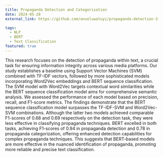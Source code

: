 ```yaml
---
title: Propaganda Detection and Categorisation
date: 2024-05-28
external_link: https://github.com/anuoluwatuyi/propaganda-detection-3

tags:
  - NLP
  - BERT
  - Text Classification
featured: true
---
```


This research focuses on the detection of propaganda within text, a crucial task for ensuring information integrity across various media platforms. Our study establishes a baseline using Support Vector Machines (SVM) combined with TF-IDF vectors, followed by more sophisticated models incorporating Word2Vec embeddings and BERT sequence classification. The SVM model with Word2Vec targets contextual word similarities while the BERT sequence classification model aims for comprehensive semantic analysis. We assessed the performance of each model based on precision, recall, and F1-score metrics. The findings demonstrate that the BERT sequence classification model surpasses the TF-IDF-SVM and Word2Vec-SVM combinations. Although the latter two models achieved comparable F1-scores of 0.68 and 0.69 respectively on the detection task, they were less effective in classifying propaganda techniques. BERT excelled in both tasks, achieving F1-scores of 0.94 in propaganda detection and 0.78 in propaganda categorization, offering enhanced detection capabilities for complex propaganda techniques. This suggests that BERT-based models are more effective in the nuanced identification of propaganda, promoting more reliable and precise text classification.

<!--more-->